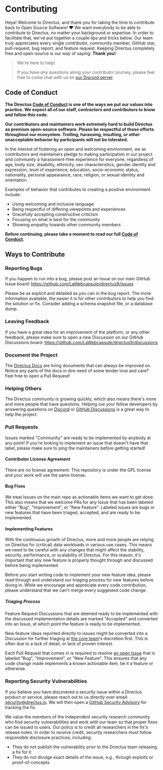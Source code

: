 # Contributing

Heya! Welcome to Directus, and thank you for taking the time to contribute back to Open Source Software! ❤️ We want
everybody to be able to contribute to Directus, no matter your background or expertise. In order to facilitate that,
we've put together a couple tips and tricks below. Our team truly appreciates every single contributor, community
member, GitHub star, pull-request, bug report, and feature request. Keeping Directus completely free and open-source is
our way of saying: **Thank you!**

> We're here to help!
>
> If you have _any_ questions along your contributor journey, please feel free to come chat with us on
> [our Discord server](https://directus.chat).

## Code of Conduct

**The Directus [Code of Conduct](https://github.com/LaWebcapsule/directus9/blob/main/code_of_conduct.md) is one of the
ways we put our values into practice. We expect all of our staff, contractors and contributors to know and follow this
code.**

**Our contributors and maintainers work extremely hard to build Directus as premium open-source software. Please be
respectful of those efforts throughout our ecosystem. Trolling, harassing, insulting, or other unacceptable behavior by
participants will not be tolerated.**

In the interest of fostering an open and welcoming environment, we as contributors and maintainers pledge to making
participation in our project and community a harassment-free experience for everyone, regardless of age, body size,
disability, ethnicity, sex characteristics, gender identity and expression, level of experience, education,
socio-economic status, nationality, personal appearance, race, religion, or sexual identity and orientation.

Examples of behavior that contributes to creating a positive environment include:

- Using welcoming and inclusive language
- Being respectful of differing viewpoints and experiences
- Gracefully accepting constructive criticism
- Focusing on what is best for the community
- Showing empathy towards other community members

**Before continuing, please take a moment to read our full
[Code of Conduct](https://github.com/LaWebcapsule/directus9/blob/main/code_of_conduct.md).**

## Ways to Contribute

### Reporting Bugs

If you happen to run into a bug, please post an Issue on our main GitHub Issue board:
https://github.com/LaWebcapsule/directus9/issues

Please be as explicit and detailed as you can in the bug report. The more information available, the easier it is for
other contributors to help you find the solution or fix. Consider adding a schema snapshot file, or a database dump.

### Leaving Feedback

If you have a great idea for an improvement of the platform, or any other feedback, please make sure to open a new
Discussion on our GitHub Discussions board: https://github.com/LaWebcapsule/directus9/discussions

### Document the Project

The [Directus Docs](https://github.com/directus/docs) are living documents that can always be improved on. Notice any
parts of the docs in dire need of some tender love and care? Feel free to open a Pull Request!

### Helping Others

The Directus community is growing quickly, which also means there's more and more people that have questions. Helping
out your fellow developers by answering questions on [Discord](https://directus.chat) or
[GitHub Discussions](https://github.com/LaWebcapsule/directus9/discussions/categories/q-a) is a great way to help the
project.

### Pull Requests

Issues marked "Community" are ready to be implemented by anybody at any point! If you're looking to implement an issue
that doesn't have that label, please make sure to ping the maintainers before getting started!

#### Contributor License Agreement

There are no license agreement. This repository is under the GPL license and your work will use the same license.

#### Bug Fixes

We treat Issues on the main repo as actionable items we want to get done. This also means that we welcome PRs for any
Issue that has been labeled either "Bug", "Improvement", or "New Feature". Labeled issues are bugs or new features that
have been triaged, accepted, and are ready to be implemented.

#### Implementing Features

With the continuous growth of Directus, more and more people are relying on Directus for (critical) data workloads in
various use cases. This means we need to be careful with any changes that might affect the stability, security,
performance, or scalability of Directus. For this reason, it's important that any new feature is properly thought
through and discussed before being implemented.

Before you start writing code to implement your new feature idea, please read through and understand our triaging
process for new features before diving in. While we encourage and appreciate every code contribution, please understand
that we can't merge every suggested code change.

##### Triaging Process

Feature Request Discussions that are deemed ready to be implemented with the discussed implementation details are marked
"Accepted" and converted into an Issue, at which point the feature is ready to be implemented.

New feature ideas reported directly to issues might be converted into a Discussion for further triaging at
[the core team](https://github.com/orgs/directus/people)'s discretion first. This is often due to a lack of detail, or
lack of proven interest.

Each Pull Request that comes in is required to resolve [an open Issue](https://github.com/LaWebcapsule/directus9/issues)
that is labeled "Bug", "Improvement", or "New Feature". This ensures that any code change made implements a known
actionable item, be it a feature or otherwise.

### Reporting Security Vulnerabilities

If you believe you have discovered a security issue within a Directus product or service, please reach out to us
directly over email: [security@directus.io](mailto:security@directus.io). We will then open a
[GitHub Security Advisory](https://github.com/LaWebcapsule/directus9/security/advisories) for tracking the fix.

We value the members of the independent security research community who find security vulnerabilities and work with our
team so that proper fixes can be issued to users. Our policy is to credit all researchers in the fix's release notes. In
order to receive credit, security researchers must follow responsible disclosure practices, including:

- They do not publish the vulnerability prior to the Directus team releasing a fix for it
- They do not divulge exact details of the issue, e.g., through exploits or proof-of-concepts
